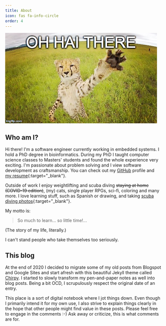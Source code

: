 ```yaml
---
title: About
icon: fas fa-info-circle
order: 4
---
```


![Oh hai!](/assets/img/site/oh_hai.jpg)

## Who am I?

Hi there! I'm a software engineer currently working in embedded systems. I hold a PhD degree in bioinformatics. During my PhD I taught computer science classes to Masters' students and found the whole experience very exciting. I'm passionate about problem solving and I view software development as craftsmanship. You can check out my [GitHub][] profile and [my resume](https://alexandra-zaharia.org){:target="_blank"}.

Outside of work I enjoy weightlifting and scuba diving <s>staying at home (COVID-19 edition)</s>, (my) cats, single player RPGs, sci-fi, coloring and many more. I love learning stuff, such as Spanish or drawing, and taking [scuba diving photos](https://www.ivresse-des-profondeurs.com/){:target="_blank"}.

My motto is:

> So much to learn... so little time!...

(The story of my life, literally.)

I can't stand people who take themselves too seriously.

[//]: # "Where do you draw the line between a harmless idiot and a dangerous individual?"

## This blog
At the end of 2020 I decided to migrate some of my old posts from Blogspot and  Google Sites and start afresh with this beautiful Jekyll theme called [Chirpy][]. I started to slowly transform my pen-and-paper notes as well into blog posts. Being a bit OCD, I scrupulously respect the original date of an entry.

This place is a sort of  digital notebook where I jot things down. Even though I primarily intend it for my own use, I also strive to explain things clearly in the hope that other people might find value in these posts. Please feel free to engage in the comments :-) Ask away or criticize, this is what comments are for.

[GitHub]: https://github.com/alexandra-zaharia
[Chirpy]: https://chirpy.cotes.info/
